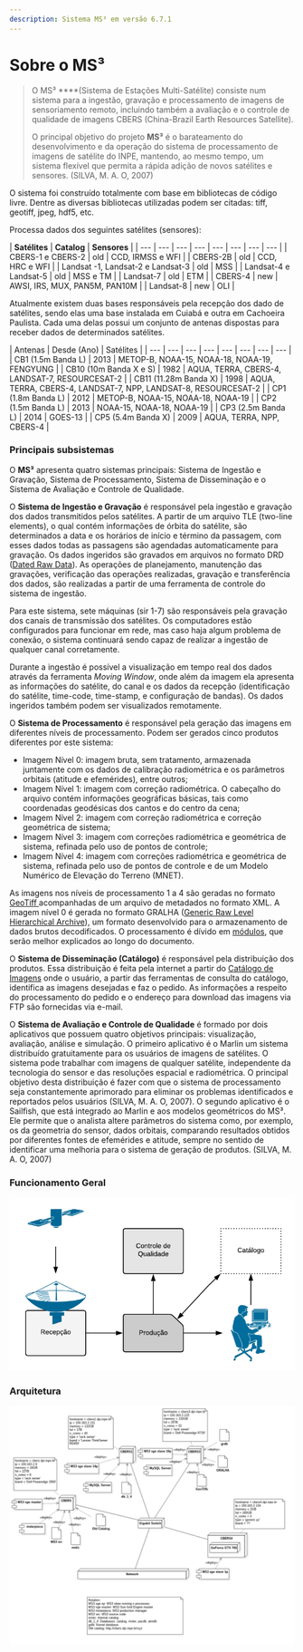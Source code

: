 ```yaml
---
description: Sistema MS³ em versão 6.7.1
---
```


# Sobre o MS³

> O MS³ ****\(Sistema de Estações Multi-Satélite\) consiste num sistema para a ingestão, gravação e processamento de imagens de sensoriamento remoto, incluindo também a avaliação e o controle de qualidade de imagens CBERS \(China-Brazil Earth Resources Satellite\).
>
> O principal objetivo do projeto **MS³** é o barateamento do desenvolvimento e da operação do sistema de processamento de imagens de satélite do INPE, mantendo, ao mesmo tempo, um sistema flexível que permita a rápida adição de novos satélites e sensores. \(SILVA, M. A. O, 2007\)

O sistema foi construído totalmente com base em bibliotecas de código livre. Dentre as diversas bibliotecas utilizadas podem ser citadas: tiff, geotiff, jpeg, hdf5, etc.

Processa dados dos seguintes satélites \(sensores\):

| **Satélites** | **Catalog** | **Sensores** |
| --- | --- | --- | --- | --- | --- | --- | --- |
| CBERS-1 e CBERS-2  | old | CCD, IRMSS e WFI |
| CBERS-2B | old | CCD, HRC e WFI |
| Landsat -1, Landsat-2 e Landsat-3  | old | MSS |
| Landsat-4 e Landsat-5  | old | MSS e TM |
| Landsat-7 | old | ETM |
| CBERS-4  | new | AWSI, IRS, MUX, PAN5M, PAN10M |
| Landsat-8  | new | OLI |

Atualmente existem duas bases responsáveis pela recepção dos dado de satélites, sendo elas uma base instalada em Cuiabá e outra em Cachoeira Paulista. Cada uma delas possui um conjunto de antenas dispostas para receber dados de determinados satélites.

| Antenas | Desde \(Ano\) | Satélites |
| --- | --- | --- | --- | --- | --- | --- | --- |
| CB1 \(1.5m Banda L\) | 2013 | METOP-B, NOAA-15, NOAA-18, NOAA-19, FENGYUNG |
| CB10 \(10m Banda X e S\) | 1982 | AQUA, TERRA, CBERS-4, LANDSAT-7, RESOURCESAT-2 |
| CB11 \(11.28m Banda X\) | 1998 | AQUA, TERRA, CBERS-4, LANDSAT-7, NPP, LANDSAT-8, RESOURCESAT-2 |
| CP1 \(1.8m Banda L\) | 2012 | METOP-B, NOAA-15, NOAA-18, NOAA-19 |
| CP2 \(1.5m Banda L\) | 2013 | NOAA-15, NOAA-18, NOAA-19 |
| CP3 \(2.5m Banda L\) | 2014 | GOES-13 |
| CP5 \(5.4m Banda X\) | 2009 | AQUA, TERRA, NPP, CBERS-4 |

### Principais subsistemas

O **MS³** apresenta quatro sistemas principais: Sistema de Ingestão e Gravação, Sistema de Processamento, Sistema de Disseminação e o Sistema de Avaliação e Controle de Qualidade. 

O **Sistema de Ingestão e Gravação** é responsável pela ingestão e gravação dos dados transmitidos pelos satélites. A partir de um arquivo TLE \(two-line elements\), o qual contém informações de órbita do satélite, são determinados a data e os horários de início e término da passagem, com esses dados todas as passagens são agendadas automaticamente para gravação. Os dados ingeridos são gravados em arquivos no formato DRD \([Dated Raw Data](tipos-de-dados.md#drd)\). As operações de planejamento, manutenção das gravações, verificação das operações realizadas, gravação e transferência dos dados, são realizadas a partir de uma ferramenta de controle do sistema de ingestão. 

Para este sistema, sete máquinas \(sir 1-7\) são responsáveis pela gravação dos canais de transmissão dos satélites. Os computadores estão configurados para funcionar em rede, mas caso haja algum problema de conexão, o sistema continuará sendo capaz de realizar a ingestão de qualquer canal corretamente.

Durante a ingestão é possível a visualização em tempo real dos dados através da ferramenta _Moving Window_, onde além da imagem ela apresenta as informações do satélite, do canal e os dados da recepção \(identificação do satélite, time-code, time-stamp, e configuração de bandas\). Os dados ingeridos também podem ser visualizados remotamente.

O **Sistema de Processamento** é responsável pela geração das imagens em diferentes níveis de processamento. Podem ser gerados cinco produtos diferentes por este sistema: 

* Imagem Nível 0: imagem bruta, sem tratamento, armazenada juntamente com os dados de calibração radiométrica e os parâmetros orbitais \(atitude e efemérides\), entre outros;
* Imagem Nível 1: imagem com correção radiométrica. O cabeçalho do arquivo contém informações geográficas básicas, tais como coordenadas geodésicas dos cantos e do centro da cena;
* Imagem Nível 2: imagem com correção radiométrica e correção geométrica de sistema; 
* Imagem Nível 3: imagem com correções radiométrica e geométrica de sistema, refinada pelo uso de pontos de controle; 
* Imagem Nível 4: imagem com correções radiométrica e geométrica de sistema, refinada pelo uso de pontos de controle e de um Modelo Numérico de Elevação do Terreno \(MNET\). 

As imagens nos níveis de processamento 1 a 4 são geradas no formato [GeoTiff ](tipos-de-dados.md#tiff-e-geotiff)acompanhadas de um arquivo de metadados no formato XML. A imagem nível 0 é gerada no formato GRALHA \([Generic Raw Level Hierarchical Archive](tipos-de-dados.md#gralha)\), um formato desenvolvido para o armazenamento de dados brutos decodificados. O processamento é dívido em [módulos](), que serão melhor explicados ao longo do documento.

 O **Sistema de Disseminação \(Catálogo\)** é responsável pela distribuição dos produtos. Essa distribuição é feita pela internet a partir do [Catálogo de Imagens](http://www.dgi.inpe.br/CDSR/) onde o usuário, a partir das ferramentas de consulta do catálogo, identifica as imagens desejadas e faz o pedido. As informações a respeito do processamento do pedido e o endereço para download das imagens via FTP são fornecidas via e-mail.

O **Sistema de Avaliação e Controle de Qualidade** é formado por dois aplicativos que possuem quatro objetivos principais: visualização, avaliação, análise e simulação. O primeiro aplicativo é o Marlin um sistema distribuído gratuitamente para os usuários de imagens de satélites. O sistema pode trabalhar com imagens de qualquer satélite, independente da tecnologia do sensor e das resoluções espacial e radiométrica. O principal objetivo desta distribuição é fazer com que o sistema de processamento seja constantemente aprimorado para eliminar os problemas identificados e reportados pelos usuários \(SILVA, M. A. O, 2007\). O segundo aplicativo é o Sailfish, que está integrado ao Marlin e aos modelos geométricos do MS³. Ele permite que o analista altere parâmetros do sistema como, por exemplo, os da geometria do sensor, dados orbitais, comparando resultados obtidos por diferentes fontes de efemérides e atitude, sempre no sentido de identificar uma melhoria para o sistema de geração de produtos. \(SILVA, M. A. O, 2007\)

### Funcionamento Geral

![](.gitbook/assets/sis-proc4.png)

### Arquitetura

![Arquitetura e processos dos servidores utilizados para processamento de imagens CBERS](.gitbook/assets/proc_env_dpi.png)



